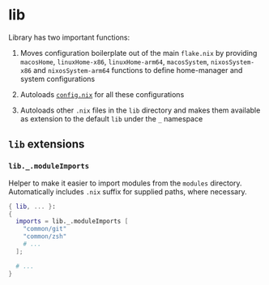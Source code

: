 # lib

Library has two important functions:

1. Moves configuration boilerplate out of the main `flake.nix` by providing
   `macosHome`, `linuxHome-x86`, `linuxHome-arm64`, `macosSystem`,
   `nixosSystem-x86` and `nixosSystem-arm64` functions to define home-manager
   and system configurations

2. Autoloads [`config.nix`](../config.nix) for all these configurations

3. Autoloads other `.nix` files in the `lib` directory and makes them available
   as extension to the default `lib` under the `_` namespace

## `lib` extensions

### `lib._.moduleImports`
Helper to make it easier to import modules from the `modules` directory.
Automatically includes `.nix` suffix for supplied paths, where necessary.

```nix
{ lib, ... }:
{
  imports = lib._.moduleImports [
    "common/git"
    "common/zsh"
    # ...
  ];

  # ...
}
```
